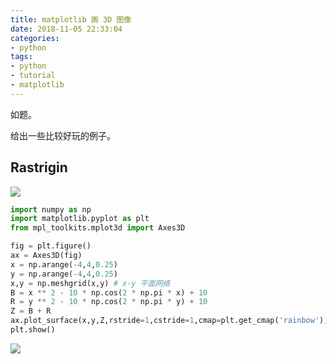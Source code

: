 ```yaml
---
title: matplotlib 画 3D 图像
date: 2018-11-05 22:33:04
categories:
- python
tags:
- python
- tutorial
- matplotlib
---
```

如题。

<!-- more -->

给出一些比较好玩的例子。

## Rastrigin

![](/images/python/24_0.png)

```python
import numpy as np
import matplotlib.pyplot as plt
from mpl_toolkits.mplot3d import Axes3D

fig = plt.figure()
ax = Axes3D(fig)
x = np.arange(-4,4,0.25)
y = np.arange(-4,4,0.25)
x,y = np.meshgrid(x,y) # x-y 平面网络
B = x ** 2 - 10 * np.cos(2 * np.pi * x) + 10
R = y ** 2 - 10 * np.cos(2 * np.pi * y) + 10
Z = B + R
ax.plot_surface(x,y,Z,rstride=1,cstride=1,cmap=plt.get_cmap('rainbow'))
plt.show()
```

![](/images/python/24_1.png)
